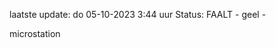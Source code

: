 laatste update: 
do 05-10-2023  3:44   uur 
Status: FAALT - geel - 
<div class="service Y">microstation</div>